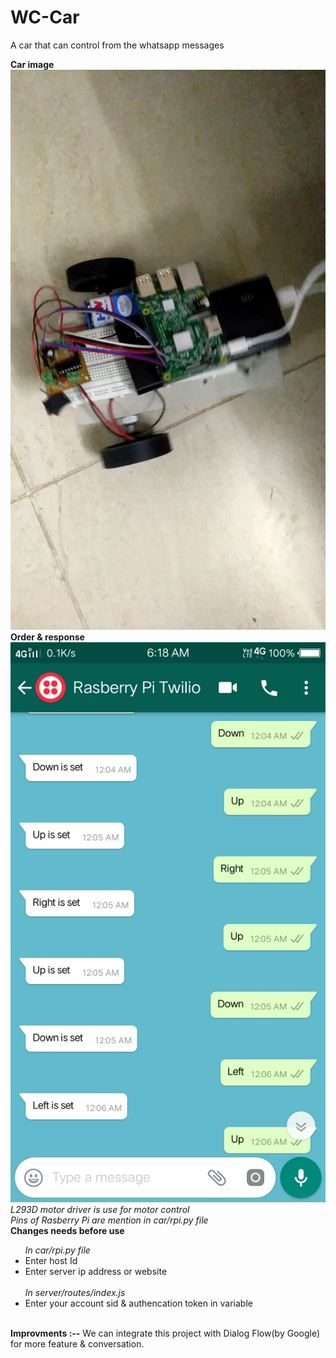 # WC-Car
A car that can control from the whatsapp messages

<b>Car image</b>
<br>
<img src="./images/car.png" >
<br>
<b>Order & response</b>
<img src="./images/chat.jpg">
<br>
<i>
L293D motor driver is use for motor control
<br>
Pins of Rasberry Pi are mention in car/rpi.py file
</i>
<br>
<b>Changes needs before use</b>
<ul>
	<i>In car/rpi.py file</i>
	<li>Enter host Id</li>
	<li>Enter server ip address or website</li>
	<br>
	<i>In server/routes/index.js</i>
	<li>Enter your account sid & authencation token in variable</li>
</ul>
<br>
<b>Improvments :--</b>
We can integrate this project with Dialog Flow(by Google) for more 
feature & conversation.
